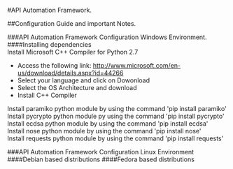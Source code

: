 #API Automation Framework.   

##Configuration Guide and important Notes.   

###API Automation Framework Configuration Windows Environment.   
####Installing dependencies   
Install Microsoft C++ Compiler for Python 2.7
* Access the following link: http://www.microsoft.com/en-us/download/details.aspx?id=44266
* Select your language and click on Dowonload
* Select the OS Architecture and download
* Install C++ Compiler   

Install paramiko python module by using the command 'pip install paramiko'   
Install pycrypto python module py using the command 'pip install pycrypto'
Install ecdsa python module by using the command 'pip install ecdsa'   
Install nose python module by using the command 'pip install nose'   
Install requests python module by using the command 'pip install requests'

###API Automation Framework Configuration Linux Environment
####Debian based distributions
####Fedora based distributions
